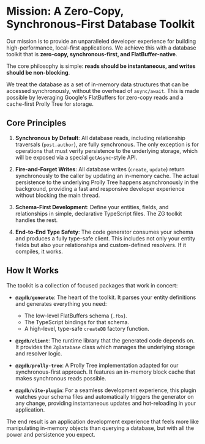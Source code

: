 # Mission: A Zero-Copy, Synchronous-First Database Toolkit

Our mission is to provide an unparalleled developer experience for building high-performance, local-first applications. We achieve this with a database toolkit that is **zero-copy, synchronous-first, and FlatBuffer-native**.

The core philosophy is simple: **reads should be instantaneous, and writes should be non-blocking**.

We treat the database as a set of in-memory data structures that can be accessed synchronously, without the overhead of `async/await`. This is made possible by leveraging Google's FlatBuffers for zero-copy reads and a cache-first Prolly Tree for storage.

## Core Principles

1.  **Synchronous by Default**: All database reads, including relationship traversals (`post.author`), are fully synchronous. The only exception is for operations that must verify persistence to the underlying storage, which will be exposed via a special `getAsync`-style API.

2.  **Fire-and-Forget Writes**: All database writes (`create`, `update`) return synchronously to the caller by updating an in-memory cache. The actual persistence to the underlying Prolly Tree happens asynchronously in the background, providing a fast and responsive developer experience without blocking the main thread.

3.  **Schema-First Development**: Define your entities, fields, and relationships in simple, declarative TypeScript files. The ZG toolkit handles the rest.

4.  **End-to-End Type Safety**: The code generator consumes your schema and produces a fully type-safe client. This includes not only your entity fields but also your relationships and custom-defined resolvers. If it compiles, it works.

## How It Works

The toolkit is a collection of focused packages that work in concert:

- **`@zgdb/generate`**: The heart of the toolkit. It parses your entity definitions and generates everything you need:

  - The low-level FlatBuffers schema (`.fbs`).
  - The TypeScript bindings for that schema.
  - A high-level, type-safe `createDB` factory function.

- **`@zgdb/client`**: The runtime library that the generated code depends on. It provides the `ZgDatabase` class which manages the underlying storage and resolver logic.

- **`@zgdb/prolly-tree`**: A Prolly Tree implementation adapted for our synchronous-first approach. It features an in-memory block cache that makes synchronous reads possible.

- **`@zgdb/vite-plugin`**: For a seamless development experience, this plugin watches your schema files and automatically triggers the generator on any change, providing instantaneous updates and hot-reloading in your application.

The end result is an application development experience that feels more like manipulating in-memory objects than querying a database, but with all the power and persistence you expect.
